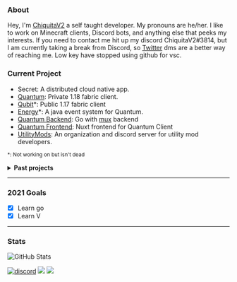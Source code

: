 ### About
Hey, I'm [ChiquitaV2](https://chiquitav2.com) a self taught developer. My pronouns are he/her. I like to work on Minecraft clients, Discord bots, and anything else that peeks my interests. If you need to contact me hit up my discord ChiquitaV2#3814, but I am currently taking a break from Discord, so [Twitter](https://twitter.com/Chiquita_V2) dms are a better way of reaching me. Low key have stopped using github for vsc.

### Current Project
* Secret: A distributed cloud native app. 
* [Quantum](https://quantumclient.org): Private 1.18 fabric client.
* [Qubit](https://github.com/QuantumClient/Qubit)*: Public 1.17 fabric client
* [Energy](https://github.com/QuantumClient/Energy)*: A java event system for Quantum.
* [Quantum Backend][Quantum]: Go with [mux](https://github.com/gorilla/mux) backend
* [Quantum Frontend][Quantum]: Nuxt frontend for Quantum Client
* [UtilityMods](https://github.com/UtilityMods): An organization and discord server for utility mod developers.

[Quantum]: https://quantumclient.org

  <sup>*: Not working on but isn't dead </sup>

<details>
<summary><strong>Past projects</strong></summary>
  
* [MacHack](https://github.com/chiquitav2/machack): Bleach Hack that would work on mac, back when it did.
* BananaBot: Discord bot for my servers.
* [Cats](https://github.com/ChiquitaV2/cats): Simple random cat server (very cute)
* Half my projects
</details>

---

### 2021 Goals
* [x] Learn go
* [x] Learn V

---

### Stats
![GitHub Stats](https://github-readme-stats.vercel.app/api?username=chiquitav2&count_private=true&show_icons=true&hide=issues&theme=material-palenight)

[![discord](https://img.shields.io/badge/Discord-h8EQyuYTK7-9080c2)](https://discord.gg/h8EQyuYTK7)
![](https://komarev.com/ghpvc/?username=chiquitav2&color=9080c2)
![](https://img.shields.io/badge/Based-Very-9080c2)

